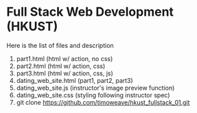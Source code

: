 # Full Stack Web Development (HKUST)

Here is the list of files and description
1. part1.html (html w/ action, no css)
2. part2.html (html w/ action, css)
3. part3.html (html w/ action, css, js)
4. dating_web_site.html (part1, part2, part3)
5. dating_web_site.js   (instructor's image preview function)
6. dating_web_site.css  (styling following instructor spec)
7. git clone https://github.com/timoweave/hkust_fullstack_01.git
